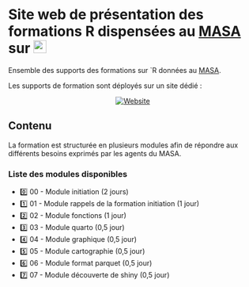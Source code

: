 # Site web de présentation des formations R dispensées au [MASA](https://agreste.agriculture.gouv.fr/agreste-web/) sur <img height="26" width="26" src="https://cdn.simpleicons.org/r/00ccff99" />


Ensemble des supports des formations sur `R données au [MASA](https://agreste.agriculture.gouv.fr/agreste-web/).

Les supports de formation sont déployés sur un site dédié :

<p align="center">
  <a href="https://XXX">
    <img src="https://img.shields.io/badge/Site%20de%20la%20formation-blue?style=for-the-badge&logo=github&logoColor=white" alt="Website"/>
  </a>
</p>

## Contenu

La formation est structurée en plusieurs modules afin de répondre aux différents besoins exprimés par les agents du MASA. 

### Liste des modules disponibles

- :zero: 00 - Module initiation (2 jours)
- :one: 01 - Module rappels de la formation initiation (1 jour)
- :two: 02 - Module fonctions (1 jour)
- :three: 03 - Module quarto (0,5 jour)
- :four: 04 - Module graphique (0,5 jour)
- :five: 05 - Module cartographie (0,5 jour)
- :six: 06 - Module format parquet (0,5 jour)
- :seven: 07 - Module découverte de shiny (0,5 jour)


